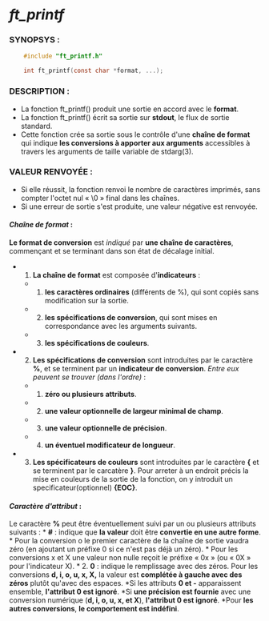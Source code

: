 # *ft_printf*

### SYNOPSYS :
``` c
	#include "ft_printf.h"

	int ft_printf(const char *format, ...);
```

### DESCRIPTION :

* La fonction ft_printf() produit une sortie en accord avec le **format**.
* La fonction ft_printf() écrit sa sortie sur **stdout**, le flux de sortie standard.
* Cette fonction crée sa sortie sous le contrôle d'une **chaîne de format** qui indique
**les conversions à apporter aux arguments** accessibles à travers les arguments
de taille variable de stdarg(3).

### VALEUR RENVOYÉE :

* Si elle réussit, la fonction renvoi le nombre de caractères imprimés,
sans compter l'octet nul « \0 » final dans les chaînes.
* Si une erreur de sortie s'est produite, une valeur négative est renvoyée.

#### *Chaîne de format* :

**Le format de conversion** est *indiqué* par **une chaîne de caractères**, commençant et
se terminant dans son état de décalage initial.
* 1. **La chaîne de format** est composée d'**indicateurs** :
	* 1. **les caractères ordinaires** (différents de %), qui sont copiés sans modification sur la sortie.
	* 2. **les spécifications de conversion**, qui sont mises en correspondance avec les arguments suivants.
	* 3. **les spécifications de couleurs**.
* 2. **Les spécifications de conversion** sont introduites par le caractère **%**, et se terminent par un **indicateur
de conversion**. *Entre eux peuvent se trouver (dans l'ordre)* :
	* 1. **zéro ou plusieurs attributs**.
	* 2. **une valeur optionnelle de largeur minimal de champ**.
	* 3. **une valeur optionnelle de précision**.
	* 4. **un éventuel modificateur de longueur**.
* 3. **Les spécificateurs de couleurs** sont introduites par le caractère **{** et se terminent par le
carcatère **}**. Pour arreter à un endroit précis la mise en couleurs de la sortie de la fonction, on y introduit
un specificateur(optionnel) **{EOC}**.

#### *Caractère d'attribut* :

Le caractère **%** peut être éventuellement suivi par un ou plusieurs attributs suivants :
	* **#** : indique que **la valeur** doit être **convertie en une autre forme**.
		* Pour la conversion o le premier caractère de la chaîne de sortie vaudra zéro (en ajoutant un préfixe 0 si ce n'est pas déjà un zéro).
		* Pour les conversions x et X une valeur non nulle reçoit le préfixe « 0x » (ou « 0X » pour l'indicateur X).
	* 2. **0** : indique le remplissage avec des zéros.
	Pour les conversions **d, i, o, u, x, X,** la valeur est **complétée à gauche avec des zéros** plutôt qu'avec des espaces.
		*Si les attributs **0 et -** apparaissent ensemble, **l'attribut 0 est ignoré**.
		*Si **une précision est fournie** avec une conversion numérique (**d, i, o, u, x, et X**), **l'attribut 0 est ignoré**.
		*Pour **les autres conversions**, **le comportement est indéfini**.


